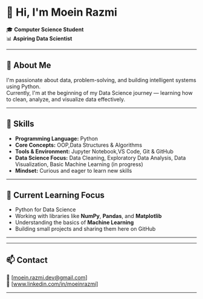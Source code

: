# 👋 Hi, I'm Moein Razmi

🎓 **Computer Science Student**  
📊 **Aspiring Data Scientist**

---

## 🧠 About Me
I'm passionate about data, problem-solving, and building intelligent systems using Python.  
Currently, I'm at the beginning of my Data Science journey — learning how to clean, analyze, and visualize data effectively.

---

## 🐍 Skills
- **Programming Language:** Python  
- **Core Concepts:** OOP,Data Structures & Algorithms
- **Tools & Environment:** Jupyter Notebook,VS Code, Git & GitHub  
- **Data Science Focus:** Data Cleaning, Exploratory Data Analysis, Data Visualization, Basic Machine Learning (in progress)  
- **Mindset:** Curious and eager to learn new skills  

---

## 🌱 Current Learning Focus
- Python for Data Science  
- Working with libraries like **NumPy**, **Pandas**, and **Matplotlib**  
- Understanding the basics of **Machine Learning**  
- Building small projects and sharing them here on GitHub  

---
---

## 📫 Contact
📧 [moein.razmi.dev@gmail.com]  
🔗 [www.linkedin.com/in/moeinrazmi]

---
